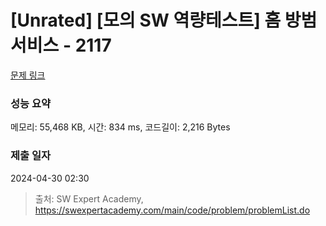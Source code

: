 # [Unrated] [모의 SW 역량테스트] 홈 방범 서비스 - 2117 

[문제 링크](https://swexpertacademy.com/main/code/problem/problemDetail.do?contestProbId=AV5V61LqAf8DFAWu) 

### 성능 요약

메모리: 55,468 KB, 시간: 834 ms, 코드길이: 2,216 Bytes

### 제출 일자

2024-04-30 02:30



> 출처: SW Expert Academy, https://swexpertacademy.com/main/code/problem/problemList.do